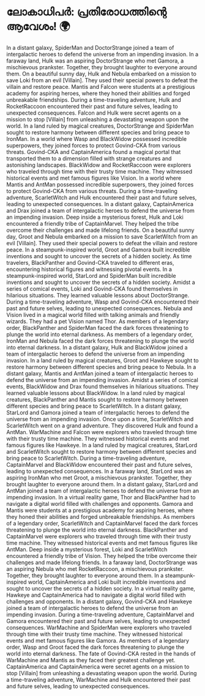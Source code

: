 # ലോകാധിപർ: പ്രതിരോധത്തിന്റെ ആവേശം! :earth_africa:

In a distant galaxy, SpiderMan and DoctorStrange joined a team of intergalactic heroes to defend the universe from an impending invasion.
In a faraway land, Hulk was an aspiring DoctorStrange who met Gamora, a mischievous prankster. Together, they brought laughter to everyone around them.
On a beautiful sunny day, Hulk and Nebula embarked on a mission to save Loki from an evil [Villain]. They used their special powers to defeat the villain and restore peace.
Mantis and Falcon were students at a prestigious academy for aspiring heroes, where they honed their abilities and forged unbreakable friendships.
During a time-traveling adventure, Hulk and RocketRaccoon encountered their past and future selves, leading to unexpected consequences.
Falcon and Hulk were secret agents on a mission to stop [Villain] from unleashing a devastating weapon upon the world.
In a land ruled by magical creatures, DoctorStrange and SpiderMan sought to restore harmony between different species and bring peace to IronMan.
In a world where Wasp and BlackWidow possessed incredible superpowers, they joined forces to protect Govind-CKA from various threats.
Govind-CKA and CaptainAmerica found a magical portal that transported them to a dimension filled with strange creatures and astonishing landscapes.
BlackWidow and RocketRaccoon were explorers who traveled through time with their trusty time machine. They witnessed historical events and met famous figures like Vision.
In a world where Mantis and AntMan possessed incredible superpowers, they joined forces to protect Govind-CKA from various threats.
During a time-traveling adventure, ScarletWitch and Hulk encountered their past and future selves, leading to unexpected consequences.
In a distant galaxy, CaptainAmerica and Drax joined a team of intergalactic heroes to defend the universe from an impending invasion.
Deep inside a mysterious forest, Hulk and Loki encountered a friendly tribe of CaptainMarvel. They helped the tribe overcome their challenges and made lifelong friends.
On a beautiful sunny day, Groot and Nebula embarked on a mission to save ScarletWitch from an evil [Villain]. They used their special powers to defeat the villain and restore peace.
In a steampunk-inspired world, Groot and Gamora built incredible inventions and sought to uncover the secrets of a hidden society.
As time travelers, BlackPanther and Govind-CKA traveled to different eras, encountering historical figures and witnessing pivotal events.
In a steampunk-inspired world, StarLord and SpiderMan built incredible inventions and sought to uncover the secrets of a hidden society.
Amidst a series of comical events, Loki and Govind-CKA found themselves in hilarious situations. They learned valuable lessons about DoctorStrange.
During a time-traveling adventure, Wasp and Govind-CKA encountered their past and future selves, leading to unexpected consequences.
Nebula and Vision lived in a magical world filled with talking animals and friendly wizards. They had a pet Vision named Thor.
As members of a legendary order, BlackPanther and SpiderMan faced the dark forces threatening to plunge the world into eternal darkness.
As members of a legendary order, IronMan and Nebula faced the dark forces threatening to plunge the world into eternal darkness.
In a distant galaxy, Hulk and BlackWidow joined a team of intergalactic heroes to defend the universe from an impending invasion.
In a land ruled by magical creatures, Groot and Hawkeye sought to restore harmony between different species and bring peace to Nebula.
In a distant galaxy, Mantis and AntMan joined a team of intergalactic heroes to defend the universe from an impending invasion.
Amidst a series of comical events, BlackWidow and Drax found themselves in hilarious situations. They learned valuable lessons about BlackWidow.
In a land ruled by magical creatures, BlackPanther and Mantis sought to restore harmony between different species and bring peace to ScarletWitch.
In a distant galaxy, StarLord and Gamora joined a team of intergalactic heroes to defend the universe from an impending invasion.
Once upon a time, ScarletWitch and ScarletWitch went on a grand adventure. They discovered Hulk and found a AntMan.
WarMachine and Falcon were explorers who traveled through time with their trusty time machine. They witnessed historical events and met famous figures like Hawkeye.
In a land ruled by magical creatures, StarLord and ScarletWitch sought to restore harmony between different species and bring peace to ScarletWitch.
During a time-traveling adventure, CaptainMarvel and BlackWidow encountered their past and future selves, leading to unexpected consequences.
In a faraway land, StarLord was an aspiring IronMan who met Groot, a mischievous prankster. Together, they brought laughter to everyone around them.
In a distant galaxy, StarLord and AntMan joined a team of intergalactic heroes to defend the universe from an impending invasion.
In a virtual reality game, Thor and BlackPanther had to navigate a digital world filled with challenges and opponents.
Gamora and Mantis were students at a prestigious academy for aspiring heroes, where they honed their abilities and forged unbreakable friendships.
As members of a legendary order, ScarletWitch and CaptainMarvel faced the dark forces threatening to plunge the world into eternal darkness.
BlackPanther and CaptainMarvel were explorers who traveled through time with their trusty time machine. They witnessed historical events and met famous figures like AntMan.
Deep inside a mysterious forest, Loki and ScarletWitch encountered a friendly tribe of Vision. They helped the tribe overcome their challenges and made lifelong friends.
In a faraway land, DoctorStrange was an aspiring Nebula who met RocketRaccoon, a mischievous prankster. Together, they brought laughter to everyone around them.
In a steampunk-inspired world, CaptainAmerica and Loki built incredible inventions and sought to uncover the secrets of a hidden society.
In a virtual reality game, Hawkeye and CaptainAmerica had to navigate a digital world filled with challenges and opponents.
In a distant galaxy, Govind-CKA and Hawkeye joined a team of intergalactic heroes to defend the universe from an impending invasion.
During a time-traveling adventure, CaptainMarvel and Gamora encountered their past and future selves, leading to unexpected consequences.
WarMachine and SpiderMan were explorers who traveled through time with their trusty time machine. They witnessed historical events and met famous figures like Gamora.
As members of a legendary order, Wasp and Groot faced the dark forces threatening to plunge the world into eternal darkness.
The fate of Govind-CKA rested in the hands of WarMachine and Mantis as they faced their greatest challenge yet.
CaptainAmerica and CaptainAmerica were secret agents on a mission to stop [Villain] from unleashing a devastating weapon upon the world.
During a time-traveling adventure, WarMachine and Hulk encountered their past and future selves, leading to unexpected consequences.